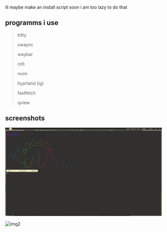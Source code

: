 ill maybe make an install script soon i am too lazy to do that

## programms i use
>kitty
>
>swaync
>
>waybar
>
>rofi
>
>nvim
>
>hyprland (ig)
>
>fastfetch
>
>qview
##   


## screenshots
![img](https://github.com/pita092/images-for-repos/blob/main/2024-08-21-202517_hyprshot.png?raw=true)




![img2]()
